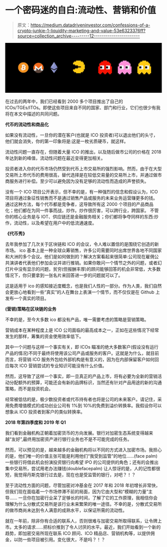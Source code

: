 # 一个密码迷的自白:流动性、营销和价值

> 原文：<https://medium.datadriveninvestor.com/confessions-of-a-crypto-junkie-1-liquidity-marketing-and-value-53e6323376ff?source=collection_archive---------12----------------------->

![](img/4d34b79791cbb14df6ca42c5db5346d6.png)

在过去的两年中，我们已经看到 2000 多个项目推出了自己的 ICOs/TGEs/ITOs。即使这些项目来自不同的国家、部门和行业，它们也很少有我将在本文中描述的共同问题。

**代币的流动性和商品化**

如果没有流动性，一旦你的潜在客户(也就是 ICO 投资者)可以退出他们的头寸，他们就会消失，你的第一印象将是:这是一枚劣质硬币，就这样。

流动性问题一直存在，但随着大量 ICO 的推出，以及随后做市公司的价格在 2018 年达到新的峰值，流动性问题在最近变得更加相关。

投资者进入你的代币市场仍然受到代币上市交易所的强烈影响。然而，由于在大型交易所上市代币的费用很高，替代选择是在较低交易量的交易所上市，并通过做市商服务进行补偿。至少可以避免因为没有足够的流动性而造成的声誉损失。

没有一个 ICO 项目公开表示，但不幸的是，有一种强烈的信念和假设认为，ICO 项目将通过象征性销售而不是通过销售产品或服务的未来业务运营赚更多的钱。
通过这种方法，每个代币都是竞争者，这导致所有这 2000 个项目的产品商品化；他们都在为同一件事而战，炒作。炒作很厉害，可以跨行业，跨国家。
不管你的核心业务是与 IOT、供应链还是金融服务相关；你们都将争夺同样的东西:炒作，流动性，以及希望在用户中的低流通速度。

**《代币秀》**

去年我参加了几次关于区块链和 ICO 的会议，令人难以置信的是围绕它创造的新市场。
ico 基本上是一种全球众筹销售，许多公司需要同时出席世界各地不同国家和大洲的多个会议。他们是如何做到的？解决方案看起来很简单:公司现在雇佣公共演讲者代表他们参加会议并进行推销。如果你敢问一个情节之外的问题，或者幻灯片中没有显示的问题，贫穷(但报酬丰厚)的顾问能够回答的机会非常低，大多数情况下，你只要拿到一张名片来回答进一步的问题就可以了。

这是适用于 ico 的感知接近度概念，也是我们人性的一部分。作为人类，我们自然会更放心地看到一些“真实”的人在舞台上表演一个情节，而不仅仅是在 Github 上发布一个真实的项目。

**(营销)策略在区块链的业务**

不幸的是，至今大多数 ico 都没有产品，唯一需要考虑的策略是营销策略。

营销成本在某种程度上是 ICO 公司面临的最高成本之一，正如在这些情况下经常发生的那样，筹集的资金使用效率低下。

其中一个问题与这样一个事实有关，即 ICOs 瞄准的绝大多数客户(假设没有运行产品的情况)不同于最终将使用该公司产品或服务的客户。这就是为什么，就目前而言，将营销 ICO 服务外包给外部机构是有意义的，因为在内部保留客户如何回应每次 ICO 营销尝试的专业知识可能没有什么价值。

然而，这导致了这样一个事实，即一旦真正的产品上市，将有必要为全新的营销活动分配额外的预算，可能还会有新的品牌标识，当然还有针对产品用途的新的沟通策略，而不是投资机会。

经常被低估的是，极少数投资者或代币持有者也将是公司的未来客户。请记住，采用免费增值模式的成功创业公司有 1%到 10%的免费到溢价转换率。我假设你可以想象从 ICO 投资者到客户的类似转换率。

**2018 年第四季度和 2019 年 Q1**

我们看到金融机构正朝着加密货币的方向发展。银行对加密生态系统变得越来越“友好”,最终用加密资产进行银行业务也不是不可能完成的任务。

然而，可以预见的是，越来越多的金融机构将以不同的方式进入加密市场。我担心的是，他们唯一的价值主张可能是利用他们“我受到监管”的地位……(face palm)
一些银行将借此机会扮演投资银行向希望 IPO 的公司提供的角色；还有的会推出集中交易所，尝试用老办法赚钱(doublefacepalm)
让人惊讶的是，人的记性都很短，我觉得丹斯克银行过去是，现在也是受监管的银行，对吧？！？

至于流动性方面的问题，尽管加密对冲基金在 2017 年和 2018 年初增长非常快，但我们现在面临着一个市场停滞不前的局面，因为它由大型和“模糊的力量”主导……
一旦你在加密行业呆了足够长的时间，了解了它的工作原理，我相信你会理解为什么分散式交易所是该行业未来繁荣的唯一途径。不幸的是，分散式交易所的做市商尚未达到令人满意的成熟水平，以保证所需的流动性。

就在一年前，除非你有合适的联系人，否则很难与加密交易所取得联系，让令牌上市。太多的请求……把标价推到了令人讨厌的水平。最近，我们开始看到一个新的趋势，即加密交易所现在联系 ICO 顾问、ICO 精品店、营销机构等，以提供佣金，以防一些项目被引用。变化很大，不是吗？！？